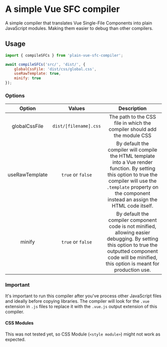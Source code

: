 # A simple Vue SFC compiler
A simple compiler that translates Vue Single-File Components into plain JavaScript modules. Making them easier to debug than other compilers.

## Usage

```javascript
import { compileSFCs } from 'plain-vue-sfc-compiler';

await compileSFCs('src/', 'dist/', {
    globalCssFile: 'dist/css/global.css', 
    useRawTemplate: true, 
    minify: true
});
```

### Options

|    Option     |                 Values                 |                                                                                                        Description                                                                                                        | 
|:-------------:|:--------------------------------------:|:-------------------------------------------------------------------------------------------------------------------------------------------------------------------------------------------------------------------------:|
| globalCssFile |         `dist/[filename].css`          |                                                                         The path to the CSS file in which the compiler should add the module CSS                                                                          |
|       useRawTemplate  |           `true` or `false`            | By default the compiler will compile the HTML template into a Vue render function. By setting this option to true the compiler will use the `.template` property on the component instead an assign the HTML code itself. |                                                                          |
| minify |           `true` or `false`            |         By default the compiler component code is not minified, allowing easier debugging. By setting this option to true the outputted component code will be minified, this option is meant for production use.         |

### Important
It's important to run this compiler after you've process other JavaScript files and ideally before copying libraries.
The compiler will look for the `.vue` extension in `.js` files to replace it with the `.vue.js` output extension of this compiler.

#### CSS Modules
This was not tested yet, so CSS Module (`<style module>`) might not work as expected.